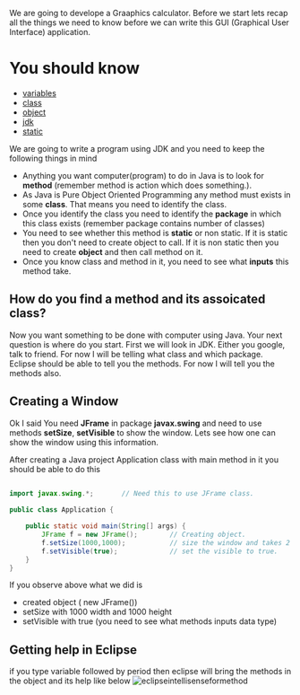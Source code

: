 We are going to develope a Graaphics calculator. Before we start lets recap all the things we need to know before we can write this GUI (Graphical User Interface) application.

# You should know
* [variables](https://github.com/sairamaj/programmingclass/blob/master/sessions/Session4.MD)
* [class](https://github.com/sairamaj/programmingclass/blob/master/sessions/Session6.MD)
* [object](https://github.com/sairamaj/programmingclass/blob/master/sessions/Session6.MD)
* [jdk](https://github.com/sairamaj/programmingclass/blob/master/sessions/Session19.MD)
* [static](https://github.com/sairamaj/programmingclass/blob/master/sessions/Session19.MD)

We are going to write a program using JDK and you need to keep the following things in mind

* Anything you want computer(program) to do in Java is to look for __method__ (remember method is action which does something.).
* As Java is Pure Object Oriented Programming any method must exists in some __class__. That means you need to identify the class.
* Once you identify the class you need to identify the __package__ in which this class exists (remember package contains number of classes)
* You need to see whether this method is __static__ or non static. If it is static then you don't need to create object to call. If it is non static then you need to create __object__ and then call method on it.
* Once you know class and method in it, you need to see what __inputs__ this method take.

## How do you find a method and its assoicated class?
Now you want something to be done with computer using Java. Your next question is where do you start. First we will look in JDK. Either you google, talk to friend. For now I will be telling what class and which package. Eclipse should be able to tell you the methods. For now I will tell you the methods also.

## Creating a Window
Ok I said You need __JFrame__ in package __javax.swing__ and need to use methods __setSize__, __setVisible__ to show the window. Lets see how one can show the window using this information.

After creating a Java project Application class with main method in it you should be able to do this
```java
    	
import javax.swing.*;       // Need this to use JFrame class.

public class Application {

	public static void main(String[] args) {
		JFrame f = new JFrame();        // Creating object.
		f.setSize(1000,1000);           // size the window and takes 2 arguments with width and height.
		f.setVisible(true);             // set the visible to true.
	}
}

```
If you observe above what we did is
* created object ( new JFrame())
* setSize with 1000 width and 1000 height
* setVisible with true (you need to see what methods inputs data type)

## Getting help in Eclipse
if you type variable followed by period then eclipse will bring the methods in the object and its help like below
![eclipseintellisenseformethod](https://github.com/sairamaj/programmingclass/blob/master/images/eclipseintellisenseformethod.png)